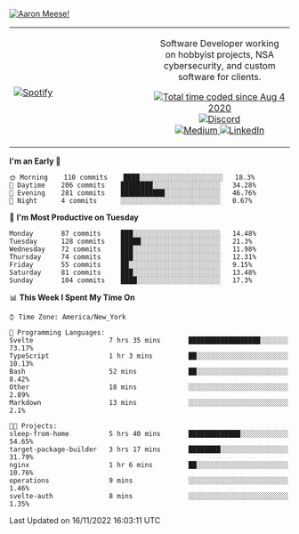 [![Aaron Meese!](https://user-images.githubusercontent.com/17814535/88975338-a2aabf00-d27f-11ea-963f-8a19608716b4.png)](https://github.com/ajmeese7/readme-ascii "README ASCII")

<!-- Modified from project here: https://github.com/novatorem/novatorem -->
<table width="100%">
  <tr>
  <td width="50%">

&nbsp; <br> [![Spotify](https://ajmeese7.vercel.app/api/spotify)](https://open.spotify.com/user/ajmeese)

  </td>
  <td width="50%">
    <p align="center">
    Software Developer working on hobbyist projects, NSA cybersecurity, and custom software for clients.
    </p>
    <p align="center">
      <a href="https://wakatime.com/@f726891d-3b02-46cd-9b60-e8c59f9e2b14">
        <img src="https://wakatime.com/badge/user/f726891d-3b02-46cd-9b60-e8c59f9e2b14.svg" alt="Total time coded since Aug 4 2020" title="WakaTime" />
      </a>
      <a href="http://link.aaronmeese.com/discord">
        <img src="https://img.shields.io/badge/discord-ajmeese7%234835-369?style=flat-square&logo=discord&logoColor=white&color=purple" alt="Discord" title="Discord">
      </a>
      <br />
      <a href="https://link.aaronmeese.com/medium">
        <img src="https://img.shields.io/badge/medium-ajmeese7-1DB954?style=flat-square&logo=medium&logoColor=white" alt="Medium" title="Medium">
      </a>
      <a href="https://link.aaronmeese.com/linkedin">
        <img src="https://img.shields.io/badge/linkedIn-aaronmeese-1DB954?style=flat-square&logo=linkedin&logoColor=white&color=blue" alt="LinkedIn" title="LinkedIn">
      </a>
    </p>
  </td>

</table>

[//]: <> (The `&nbsp;` is to have Aphelion take up more space)

<!--START_SECTION:waka-->
**I'm an Early 🐤** 

```text
🌞 Morning    110 commits    ████░░░░░░░░░░░░░░░░░░░░░   18.3% 
🌆 Daytime    206 commits    ████████░░░░░░░░░░░░░░░░░   34.28% 
🌃 Evening    281 commits    ███████████░░░░░░░░░░░░░░   46.76% 
🌙 Night      4 commits      ░░░░░░░░░░░░░░░░░░░░░░░░░   0.67%

```
📅 **I'm Most Productive on Tuesday** 

```text
Monday       87 commits     ███░░░░░░░░░░░░░░░░░░░░░░   14.48% 
Tuesday      128 commits    █████░░░░░░░░░░░░░░░░░░░░   21.3% 
Wednesday    72 commits     ███░░░░░░░░░░░░░░░░░░░░░░   11.98% 
Thursday     74 commits     ███░░░░░░░░░░░░░░░░░░░░░░   12.31% 
Friday       55 commits     ██░░░░░░░░░░░░░░░░░░░░░░░   9.15% 
Saturday     81 commits     ███░░░░░░░░░░░░░░░░░░░░░░   13.48% 
Sunday       104 commits    ████░░░░░░░░░░░░░░░░░░░░░   17.3%

```


📊 **This Week I Spent My Time On** 

```text
⌚︎ Time Zone: America/New_York

💬 Programming Languages: 
Svelte                   7 hrs 35 mins       ██████████████████░░░░░░░   73.17% 
TypeScript               1 hr 3 mins         ██░░░░░░░░░░░░░░░░░░░░░░░   10.13% 
Bash                     52 mins             ██░░░░░░░░░░░░░░░░░░░░░░░   8.42% 
Other                    18 mins             ░░░░░░░░░░░░░░░░░░░░░░░░░   2.89% 
Markdown                 13 mins             ░░░░░░░░░░░░░░░░░░░░░░░░░   2.1%

🐱‍💻 Projects: 
sleep-from-home          5 hrs 40 mins       █████████████░░░░░░░░░░░░   54.65% 
target-package-builder   3 hrs 17 mins       ████████░░░░░░░░░░░░░░░░░   31.79% 
nginx                    1 hr 6 mins         ██░░░░░░░░░░░░░░░░░░░░░░░   10.76% 
operations               9 mins              ░░░░░░░░░░░░░░░░░░░░░░░░░   1.46% 
svelte-auth              8 mins              ░░░░░░░░░░░░░░░░░░░░░░░░░   1.35%

```


 Last Updated on 16/11/2022 16:03:11 UTC
<!--END_SECTION:waka-->
